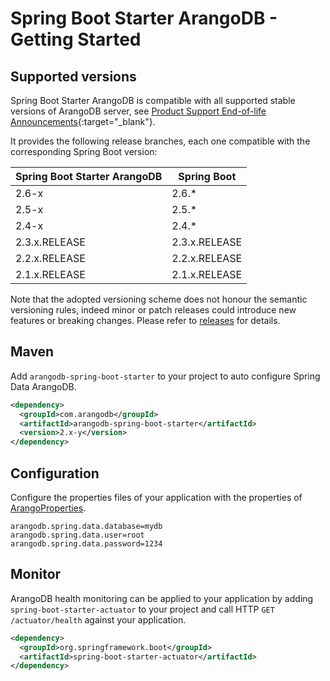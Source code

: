 # Spring Boot Starter ArangoDB - Getting Started

## Supported versions

Spring Boot Starter ArangoDB is compatible with all supported stable versions of ArangoDB server, see 
[Product Support End-of-life Announcements](https://www.arangodb.com/eol-notice){:target="_blank"}.

It provides the following release branches, each one compatible with the corresponding Spring Boot version:

| Spring Boot Starter ArangoDB | Spring Boot   |
|------------------------------|---------------|
| 2.6-x                        | 2.6.*         |
| 2.5-x                        | 2.5.*         |
| 2.4-x                        | 2.4.*         |
| 2.3.x.RELEASE                | 2.3.x.RELEASE |
| 2.2.x.RELEASE                | 2.2.x.RELEASE |
| 2.1.x.RELEASE                | 2.1.x.RELEASE |

Note that the adopted versioning scheme does not honour the semantic versioning rules, indeed minor or patch
releases could introduce new features or breaking changes. Please refer to 
[releases](https://github.com/arangodb/spring-boot-starter/releases) for details.  


## Maven

Add `arangodb-spring-boot-starter` to your project to auto configure Spring Data ArangoDB.

```xml
<dependency>
  <groupId>com.arangodb</groupId>
  <artifactId>arangodb-spring-boot-starter</artifactId>
  <version>2.x-y</version>
</dependency>
```

## Configuration

Configure the properties files of your application with the properties of [ArangoProperties](https://github.com/mpv1989/spring-boot-starter/blob/master/src/main/java/com/arangodb/springframework/boot/autoconfigure/ArangoProperties.java).

```
arangodb.spring.data.database=mydb
arangodb.spring.data.user=root
arangodb.spring.data.password=1234
```

## Monitor

ArangoDB health monitoring can be applied to your application by adding `spring-boot-starter-actuator` to your project and call HTTP `GET /actuator/health` against your application.

```xml
<dependency>
  <groupId>org.springframework.boot</groupId>
  <artifactId>spring-boot-starter-actuator</artifactId>
</dependency>
```
